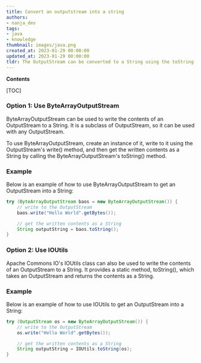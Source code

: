 ```yaml
---
title: Convert an outputstream into a string
authors:
- nanja_dev
tags:
- java
- knowledge
thumbnail: images/java.png
created_at: 2023-01-29 00:00:00
updated_at: 2023-01-29 00:00:00
tldr: The OutputStream can be converted to a String using the toString() method of the ByteArrayOutputStream class.
---
```


**Contents**

[TOC]

### Option 1: Use ByteArrayOutputStream

ByteArrayOutputStream can be used to write the contents of an OutputStream to a String. It is a subclass of OutputStream, so it can be used with any OutputStream. 

To use ByteArrayOutputStream, create an instance of it, write to it using the OutputStream's write() method, and then get the written contents as a String by calling the ByteArrayOutputStream's toString() method.

### Example

Below is an example of how to use ByteArrayOutputStream to get an OutputStream into a String:

```java
try (ByteArrayOutputStream baos = new ByteArrayOutputStream()) {
    // write to the OutputStream
    baos.write("Hello World".getBytes());

    // get the written contents as a String
    String outputString = baos.toString();
}
```

### Option 2: Use IOUtils

Apache Commons IO's IOUtils class can also be used to write the contents of an OutputStream to a String. It provides a static method, toString(), which takes an OutputStream and returns the contents as a String.

### Example

Below is an example of how to use IOUtils to get an OutputStream into a String:

```java
try (OutputStream os = new ByteArrayOutputStream()) {
    // write to the OutputStream
    os.write("Hello World".getBytes());

    // get the written contents as a String
    String outputString = IOUtils.toString(os);
}
```
